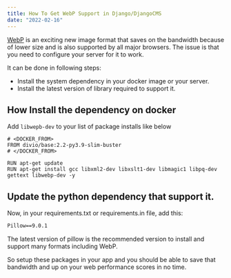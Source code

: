 ```yaml
---
title: How To Get WebP Support in Django/DjangoCMS
date: "2022-02-16"
---
```



[WebP](https://developers.google.com/speed/webp) is an exciting new image format that saves on the bandwidth because of lower size and is also supported by all major browsers. The issue is that you need to configure your server for it to work.

It can be done in following steps:

- Install the system dependency in your docker image or your server.
- Install the latest version of library required to support it.

## How Install the dependency on docker

Add ``libwepb-dev`` to your list of package installs like below

```shell
# <DOCKER_FROM>
FROM divio/base:2.2-py3.9-slim-buster
# </DOCKER_FROM>

RUN apt-get update
RUN apt-get install gcc libxml2-dev libxslt1-dev libmagic1 libpq-dev gettext libwebp-dev -y
```


## Update the python dependency that support it.

Now, in your requirements.txt or requirements.in file, add this:


```txt
Pillow==9.0.1
```

The latest version of pillow is the recommended version to install and support many formats including WebP.


So setup these packages in your app and you should be able to save that bandwidth and up on your web performance scores in no time.
